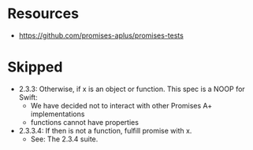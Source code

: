 Resources
=========
* https://github.com/promises-aplus/promises-tests


Skipped
=======
* 2.3.3: Otherwise, if x is an object or function.
  This spec is a NOOP for Swift:
  - We have decided not to interact with other Promises A+ implementations
  - functions cannot have properties
* 2.3.3.4: If then is not a function, fulfill promise with x.
  - See: The 2.3.4 suite.
